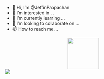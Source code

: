 - 👋 Hi, I’m @JeffinPappachan
- 👀 I’m interested in ...
- 🌱 I’m currently learning ...
- 💞️ I’m looking to collaborate on ...
- 📫 How to reach me ...

<div id="header" align="center">
  <img src="https://media.giphy.com/media/M9gbBd9nbDrOTu1Mqx/giphy.gif" width="100"/>
</div>
<a href="https://in.linkedin.com/in/jeffin-pappachan-6453a5223">
<img src="https://img.shields.io/badge/LinkedIn-blue"/>
</a>
